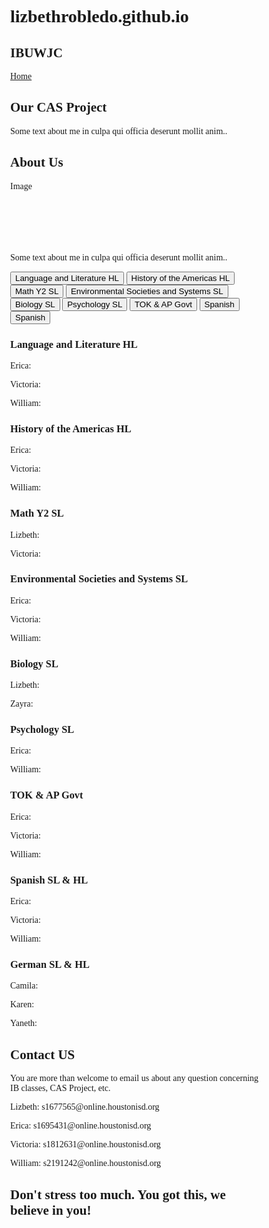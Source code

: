 # lizbethrobledo.github.io
<html>
<head>
<meta name="viewport" content="width=device-width, initial-scale=1">
<style>
* {
  box-sizing: border-box;
}

/* Add a gray background color with some padding */
body {
  font-family: Times New Roman;
  padding: 20px;
  background: #153243;
}

/* Header/Blog Title */
.header {
  padding: 30px;
  font-size: 40px;
  text-align: center;
  background: #F4EDED;
}

/* Fake image */
.fakeimg {
  background-color: #aaa;
  width: 100%;
  padding: 20px;
}

/* Add a card effect for articles */
.card {
   background-color: white;
   padding: 20px;
   margin-top: 20px;
}

/* Clear floats after the columns */
.row:after {
  content: "";
  display: table;
  clear: both;
}

/* Footer */
.footer {
  padding: 20px;
  text-align: center;
  background: #F4EDED;
  margin-top: 20px;
}

/* Responsive layout - when the screen is less than 800px wide, make the two columns stack on top of each other instead of next to each other */
@media screen and (max-width: 800px) {
  .leftcolumn, .rightcolumn {   
    width: 100%;
    padding: 0;
  }
}
</style>
</head>

<body>

<div class="header">
  <h2>IBUWJC</h2>
</div>

<head>
<meta name="viewport" content="width=device-width, initial-scale=1">
<style>
body {
  margin: 0;
  font-family: Times New Roman, Helvetica, sans-serif;
}

.topnav {
  overflow: hidden;
  background-color: #333;
}

.topnav a {
  float: left;
  color: #f2f2f2;
  text-align: center;
  padding: 14px 16px;
  text-decoration: none;
  font-size: 17px;
}

.topnav a:hover {
  background-color: #ddd;
  color: black;
}

.topnav a.active {
  background-color: Gray;
  color: white;
}
</style>
</head>
<body>

<div class="topnav">
  <a class="active" href="#home">Home</a>
</div>

 <div class="rightcolumn">
    <div class="card">
      <h2>Our CAS Project</h2>
      <p>Some text about me in culpa qui officia deserunt mollit anim..</p>
    </div>

 <div class="rightcolumn">
    <div class="card">
      <h2>About Us</h2>
      <div class="fakeimg" style="height:100px;">Image</div>
      <p>Some text about me in culpa qui officia deserunt mollit anim..</p>
    </div>

<head>
<meta name="viewport" content="width=device-width, initial-scale=1">
<style>
body {font-family: Times New Roman;}

/* Style the tab */
.tab {
  overflow: hidden;
  border: 1px solid #ccc;
  background-color: #f1f1f1;
}

/* Style the buttons inside the tab */
.tab button {
  background-color: #F4EDED;
  float: left;
  border: none;
  outline: none;
  cursor: pointer;
  padding: 14px 16px;
  transition: 0.3s;
  font-size: 17px;
}

/* Change background color of buttons on hover */
.tab button:hover {
  background-color: #ddd;
}

/* Create an active/current tablink class */
.tab button.active {
  background-color: #ccc;
}

/* Style the tab content */
.tabcontent {
  display: none;
  padding: 6px 12px;
  border: 1px solid #ccc;
  border-top: none;
}
</style>
</head>
<body>

<div class="tab">
  <button class="tablinks" onclick="openCity(event, 'Language and Literature HL')">Language and Literature HL</button>
  <button class="tablinks" onclick="openCity(event, 'History of the Americas HL')">History of the Americas HL</button>
  <button class="tablinks" onclick="openCity(event, 'Math Y2 SL')">Math Y2 SL</button>
  <button class="tablinks" onclick="openCity(event, 'Environmental Societies and Systems SL')">Environmental Societies and Systems SL</button>
  <button class="tablinks" onclick="openCity(event, 'Biology SL')">Biology SL</button>
  <button class="tablinks" onclick="openCity(event, 'Psychology SL')">Psychology SL</button>
  <button class="tablinks" onclick="openCity(event, 'TOK & AP Govt')">TOK & AP Govt</button>
  <button class="tablinks" onclick="openCity(event, 'Spanish SL & HL')">Spanish</button>
  <button class="tablinks" onclick="openCity(event, 'German SL & HL')">Spanish</button>
</div>

<div id="Language and Literature HL" class="tabcontent">
  <h3>Language and Literature HL</h3>
  <p>Erica: </p>
  <p>Victoria: </p>
  <p>William: </p>
</div>

<div id="History of the Americas HL" class="tabcontent">
  <h3>History of the Americas HL</h3>
  <p>Erica: </p>
  <p>Victoria: </p>
  <p>William: </p>
</div>

<div id="Math Y2 SL" class="tabcontent">
  <h3>Math Y2 SL</h3>
  <p>Lizbeth: </p>
  <p>Victoria: </p>
</div>

<div id="Environmental Societies and Systems SL" class="tabcontent">
  <h3>Environmental Societies and Systems SL</h3>
  <p>Erica: </p>
  <p>Victoria: </p>
  <p>William: </p>
</div>

<div id="Biology SL" class="tabcontent">
  <h3>Biology SL</h3>
  <p>Lizbeth: </p>
  <p>Zayra: </p>
</div>

<div id="Psychology SL" class="tabcontent">
  <h3>Psychology SL</h3>
  <p>Erica: </p>
  <p>William: </p>
</div>

<div id="TOK & AP Govt" class="tabcontent">
  <h3>TOK & AP Govt</h3>
  <p>Erica: </p>
  <p>Victoria: </p>
  <p>William: </p>
</div>

<div id="Spanish SL & HL" class="tabcontent">
  <h3>Spanish SL & HL</h3>
  <p>Erica: </p>
  <p>Victoria: </p>
  <p>William: </p>
</div>

<div id="German SL & HL" class="tabcontent">
  <h3>German SL & HL</h3>
  <p>Camila: </p>
  <p>Karen: </p>
  <p>Yaneth: </p>
</div>

<script>
function openCity(evt, cityName) {
  var i, tabcontent, tablinks;
  tabcontent = document.getElementsByClassName("tabcontent");
  for (i = 0; i < tabcontent.length; i++) {
    tabcontent[i].style.display = "none";
  }
  tablinks = document.getElementsByClassName("tablinks");
  for (i = 0; i < tablinks.length; i++) {
    tablinks[i].className = tablinks[i].className.replace(" active", "");
  }
  document.getElementById(cityName).style.display = "block";
  evt.currentTarget.className += " active";
}
</script>
   
</body>

 <div class="rightcolumn">
    <div class="card">
      <h2>Contact US</h2>
      <p>You are more than welcome to email us about any question concerning IB classes, CAS Project, etc.</p>
      <p>Lizbeth: s1677565@online.houstonisd.org</p>
      <p>Erica: s1695431@online.houstonisd.org</p>
      <p>Victoria: s1812631@online.houstonisd.org</p>
      <p>William: s2191242@online.houstonisd.org</p>
    </div>
 
<div class="footer">
  <h2>Don't stress too much. You got this, we believe in you!</h2>
</div>


